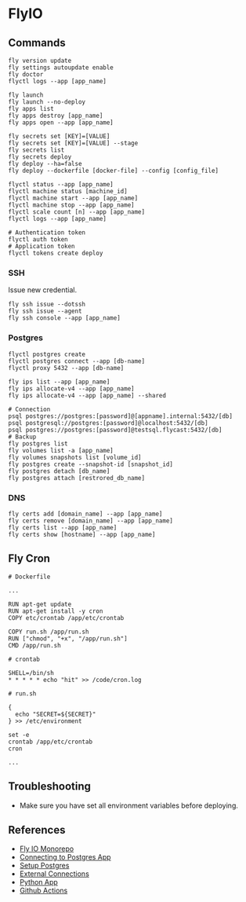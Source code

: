 # FlyIO

## Commands

```
fly version update
fly settings autoupdate enable
fly doctor
flyctl logs --app [app_name]
```

```
fly launch
fly launch --no-deploy
fly apps list
fly apps destroy [app_name]
fly apps open --app [app_name]
```

```
fly secrets set [KEY]=[VALUE]
fly secrets set [KEY]=[VALUE] --stage
fly secrets list
fly secrets deploy
fly deploy --ha=false
fly deploy --dockerfile [docker-file] --config [config_file]
```

```
flyctl status --app [app_name]
flyctl machine status [machine_id]
flyctl machine start --app [app_name]
flyctl machine stop --app [app_name]
flyctl scale count [n] --app [app_name]
flyctl logs --app [app_name]
```

```
# Authentication token
flyctl auth token
# Application token
flyctl tokens create deploy
```

### SSH

Issue new credential.

```
fly ssh issue --dotssh
fly ssh issue --agent
fly ssh console --app [app_name]
```

### Postgres

```
flyctl postgres create
flyctl postgres connect --app [db-name]
flyctl proxy 5432 --app [db-name]

fly ips list --app [app_name]
fly ips allocate-v4 --app [app_name]
fly ips allocate-v4 --app [app_name] --shared

# Connection
psql postgres://postgres:[password]@[appname].internal:5432/[db]
psql postgresql://postgres:[password]@localhost:5432/[db]
psql postgres://postgres:[password]@testsql.flycast:5432/[db]
# Backup
fly postgres list
fly volumes list -a [app_name]
fly volumes snapshots list [volume_id]
fly postgres create --snapshot-id [snapshot_id]
fly postgres detach [db_name]
fly postgres attach [restrored_db_name]
```

### DNS

```
fly certs add [domain_name] --app [app_name]
fly certs remove [domain_name] --app [app_name]
fly certs list --app [app_name]
fly certs show [hostname] --app [app_name]
```

## Fly Cron

```
# Dockerfile

...

RUN apt-get update
RUN apt-get install -y cron
COPY etc/crontab /app/etc/crontab

COPY run.sh /app/run.sh
RUN ["chmod", "+x", "/app/run.sh"]
CMD /app/run.sh
```

```
# crontab

SHELL=/bin/sh
* * * * * echo "hit" >> /code/cron.log
```

```
# run.sh

{
  echo "SECRET=${SECRET}"
} >> /etc/environment

set -e
crontab /app/etc/crontab
cron

...

```

## Troubleshooting

- Make sure you have set all environment variables before deploying.

## References

- [Fly IO Monorepo](https://fly.io/docs/reference/monorepo/)
- [Connecting to Postgres App](https://fly.io/docs/postgres/connecting/app-connection-examples/)
- [Setup Postgres](https://medium.com/data-folks-indonesia/setup-free-postgresql-on-fly-io-and-import-database-3f8f891cbc71)
- [External Connections](https://fly.io/docs/postgres/connecting/connecting-external/)
- [Python App](https://fly.io/docs/languages-and-frameworks/python/)
- [Github Actions](https://fly.io/docs/app-guides/continuous-deployment-with-github-actions/)

